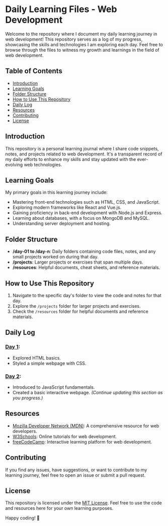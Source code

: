# Daily Learning Files - Web Development

Welcome to the repository where I document my daily learning journey in web development! This repository serves as a log of my progress, showcasing the skills and technologies I am exploring each day. Feel free to browse through the files to witness my growth and learnings in the field of web development.

## Table of Contents
- [Introduction](#introduction)
- [Learning Goals](#learning-goals)
- [Folder Structure](#folder-structure)
- [How to Use This Repository](#how-to-use-this-repository)
- [Daily Log](#daily-log)
- [Resources](#resources)
- [Contributing](#contributing)
- [License](#license)

## Introduction

This repository is a personal learning journal where I share code snippets, notes, and projects related to web development. It's a transparent record of my daily efforts to enhance my skills and stay updated with the ever-evolving web technologies.

## Learning Goals

My primary goals in this learning journey include:
- Mastering front-end technologies such as HTML, CSS, and JavaScript.
- Exploring modern frameworks like React and Vue.js.
- Gaining proficiency in back-end development with Node.js and Express.
- Learning about databases, with a focus on MongoDB and MySQL.
- Understanding server deployment and hosting.

## Folder Structure
- **/day-01 to /day-n**: Daily folders containing code files, notes, and any small projects worked on during that day.
- **/projects**: Larger projects or exercises that span multiple days.
- **/resources**: Helpful documents, cheat sheets, and reference materials.

## How to Use This Repository
1. Navigate to the specific day's folder to view the code and notes for that day.
2. Explore the `/projects` folder for larger projects and exercises.
3. Check the `/resources` folder for helpful documents and reference materials.

## Daily Log
### [Day 1](/day-01):
- Explored HTML basics.
- Styled a simple webpage with CSS.

### [Day 2](/day-02):
- Introduced to JavaScript fundamentals.
- Created a basic interactive webpage.
*(Continue updating this section as you progress.)*

## Resources
- [Mozilla Developer Network (MDN)](https://developer.mozilla.org/en-US/): A comprehensive resource for web developers.
- [W3Schools](https://www.w3schools.com/): Online tutorials for web development.
- [freeCodeCamp](https://www.freecodecamp.org/): Interactive learning platform for web development.

## Contributing
If you find any issues, have suggestions, or want to contribute to my learning journey, feel free to open an issue or submit a pull request.

## License
This repository is licensed under the [MIT License](LICENSE). Feel free to use the code and resources here for your own learning purposes.

Happy coding! 🚀
